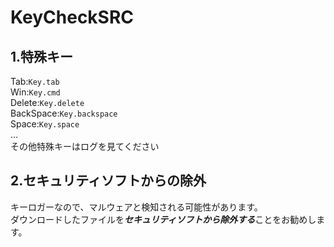 # KeyCheckSRC

## 1.特殊キー
Tab:`Key.tab`  
Win:`Key.cmd`  
Delete:`Key.delete`  
BackSpace:`Key.backspace`  
Space:`Key.space`  
...  
その他特殊キーはログを見てください  

## 2.セキュリティソフトからの除外
キーロガーなので、マルウェアと検知される可能性があります。  
ダウンロードしたファイルを***セキュリティソフトから除外する***ことをお勧めします。  
